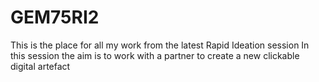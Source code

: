 # GEM75RI2
This is the place for all my work from the latest Rapid Ideation session
In this session the aim is to work with a partner to create a new clickable digital artefact

